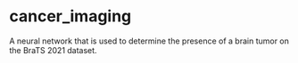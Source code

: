 # cancer_imaging
A neural network that is used to determine the presence of a brain tumor on the BraTS 2021 dataset.
